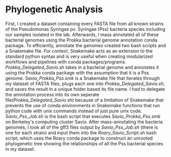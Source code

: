 # Phylogenetic Analysis
First, I created a dataset containing every FASTA file from all known strains of the Pseudomonas Syringae pv. Syringae (Pss) bacteria species including our samples isolated in the lab. Afterwards, I mass annotated all of these bacterial genomes using the Prokka bacterial genome annotation conda package. To efficiently, annotate the genomes created two bash scripts and a Snakemake file. For context, Snakemake acts as an extension to the standard python syntax and is very useful when creating modularized workflows and pipelines with conda packages/programs. *Prokka_Delegated_Savio.sh* takes in a bacterial genome and annotates it using the Prokka conda package with the assumption that it is a Pss genome. *Savio_Prokka_Pss.smk* is a Snakemake file that iterates through my dataset of FASTA files, plugs each one into *Prokka_Delegated_Savio.sh*, and saves the result in a unique folder based its file name. I had to delegate the annotation process into its own seperate file(*Prokka_Delegated_Savio.sh*) because of a limitation of Snakemake that prevents the use of conda environments in Snakemake functions that run python code with unix commands instead of just pure unix code. *Savio_Pss_Job.sh* is the bash script that executes *Savio_Prokka_Pss.smk* on Berkeley's computing cluster Savio. After mass-annotating the bacteria genomes, I took all of the gff3 files output by *Savio_Pss_Job.sh* (there is one for each strain) and input them into the *Roary_Savio_Script.sh* bash script, which uses the Roary conda package to construct an unrooted phylogenetic tree showing the relationships of all the Pss bacterial species in my dataset. 
